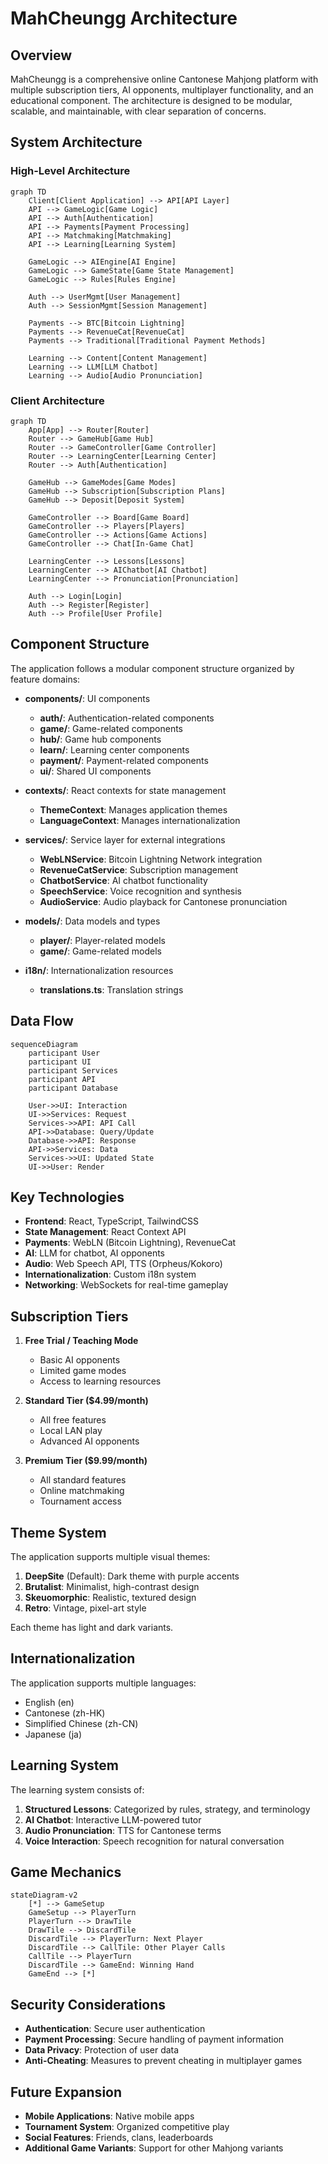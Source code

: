 # MahCheungg Architecture

## Overview

MahCheungg is a comprehensive online Cantonese Mahjong platform with multiple subscription tiers, AI opponents, multiplayer functionality, and an educational component. The architecture is designed to be modular, scalable, and maintainable, with clear separation of concerns.

## System Architecture

### High-Level Architecture

```mermaid
graph TD
    Client[Client Application] --> API[API Layer]
    API --> GameLogic[Game Logic]
    API --> Auth[Authentication]
    API --> Payments[Payment Processing]
    API --> Matchmaking[Matchmaking]
    API --> Learning[Learning System]

    GameLogic --> AIEngine[AI Engine]
    GameLogic --> GameState[Game State Management]
    GameLogic --> Rules[Rules Engine]

    Auth --> UserMgmt[User Management]
    Auth --> SessionMgmt[Session Management]

    Payments --> BTC[Bitcoin Lightning]
    Payments --> RevenueCat[RevenueCat]
    Payments --> Traditional[Traditional Payment Methods]

    Learning --> Content[Content Management]
    Learning --> LLM[LLM Chatbot]
    Learning --> Audio[Audio Pronunciation]
```

### Client Architecture

```mermaid
graph TD
    App[App] --> Router[Router]
    Router --> GameHub[Game Hub]
    Router --> GameController[Game Controller]
    Router --> LearningCenter[Learning Center]
    Router --> Auth[Authentication]

    GameHub --> GameModes[Game Modes]
    GameHub --> Subscription[Subscription Plans]
    GameHub --> Deposit[Deposit System]

    GameController --> Board[Game Board]
    GameController --> Players[Players]
    GameController --> Actions[Game Actions]
    GameController --> Chat[In-Game Chat]

    LearningCenter --> Lessons[Lessons]
    LearningCenter --> AIChatbot[AI Chatbot]
    LearningCenter --> Pronunciation[Pronunciation]

    Auth --> Login[Login]
    Auth --> Register[Register]
    Auth --> Profile[User Profile]
```

## Component Structure

The application follows a modular component structure organized by feature domains:

- **components/**: UI components
  - **auth/**: Authentication-related components
  - **game/**: Game-related components
  - **hub/**: Game hub components
  - **learn/**: Learning center components
  - **payment/**: Payment-related components
  - **ui/**: Shared UI components

- **contexts/**: React contexts for state management
  - **ThemeContext**: Manages application themes
  - **LanguageContext**: Manages internationalization

- **services/**: Service layer for external integrations
  - **WebLNService**: Bitcoin Lightning Network integration
  - **RevenueCatService**: Subscription management
  - **ChatbotService**: AI chatbot functionality
  - **SpeechService**: Voice recognition and synthesis
  - **AudioService**: Audio playback for Cantonese pronunciation

- **models/**: Data models and types
  - **player/**: Player-related models
  - **game/**: Game-related models

- **i18n/**: Internationalization resources
  - **translations.ts**: Translation strings

## Data Flow

```mermaid
sequenceDiagram
    participant User
    participant UI
    participant Services
    participant API
    participant Database

    User->>UI: Interaction
    UI->>Services: Request
    Services->>API: API Call
    API->>Database: Query/Update
    Database->>API: Response
    API->>Services: Data
    Services->>UI: Updated State
    UI->>User: Render
```

## Key Technologies

- **Frontend**: React, TypeScript, TailwindCSS
- **State Management**: React Context API
- **Payments**: WebLN (Bitcoin Lightning), RevenueCat
- **AI**: LLM for chatbot, AI opponents
- **Audio**: Web Speech API, TTS (Orpheus/Kokoro)
- **Internationalization**: Custom i18n system
- **Networking**: WebSockets for real-time gameplay

## Subscription Tiers

1. **Free Trial / Teaching Mode**
   - Basic AI opponents
   - Limited game modes
   - Access to learning resources

2. **Standard Tier ($4.99/month)**
   - All free features
   - Local LAN play
   - Advanced AI opponents

3. **Premium Tier ($9.99/month)**
   - All standard features
   - Online matchmaking
   - Tournament access

## Theme System

The application supports multiple visual themes:

1. **DeepSite** (Default): Dark theme with purple accents
2. **Brutalist**: Minimalist, high-contrast design
3. **Skeuomorphic**: Realistic, textured design
4. **Retro**: Vintage, pixel-art style

Each theme has light and dark variants.

## Internationalization

The application supports multiple languages:

- English (en)
- Cantonese (zh-HK)
- Simplified Chinese (zh-CN)
- Japanese (ja)

## Learning System

The learning system consists of:

1. **Structured Lessons**: Categorized by rules, strategy, and terminology
2. **AI Chatbot**: Interactive LLM-powered tutor
3. **Audio Pronunciation**: TTS for Cantonese terms
4. **Voice Interaction**: Speech recognition for natural conversation

## Game Mechanics

```mermaid
stateDiagram-v2
    [*] --> GameSetup
    GameSetup --> PlayerTurn
    PlayerTurn --> DrawTile
    DrawTile --> DiscardTile
    DiscardTile --> PlayerTurn: Next Player
    DiscardTile --> CallTile: Other Player Calls
    CallTile --> PlayerTurn
    DiscardTile --> GameEnd: Winning Hand
    GameEnd --> [*]
```

## Security Considerations

- **Authentication**: Secure user authentication
- **Payment Processing**: Secure handling of payment information
- **Data Privacy**: Protection of user data
- **Anti-Cheating**: Measures to prevent cheating in multiplayer games

## Future Expansion

- **Mobile Applications**: Native mobile apps
- **Tournament System**: Organized competitive play
- **Social Features**: Friends, clans, leaderboards
- **Additional Game Variants**: Support for other Mahjong variants
